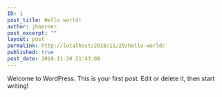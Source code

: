 ```yaml
---
ID: 1
post_title: Hello world!
author: jhoerner
post_excerpt: ""
layout: post
permalink: http://localhost/2018/11/20/hello-world/
published: true
post_date: 2018-11-20 21:43:08
---
```

Welcome to WordPress. This is your first post. Edit or delete it, then start writing!